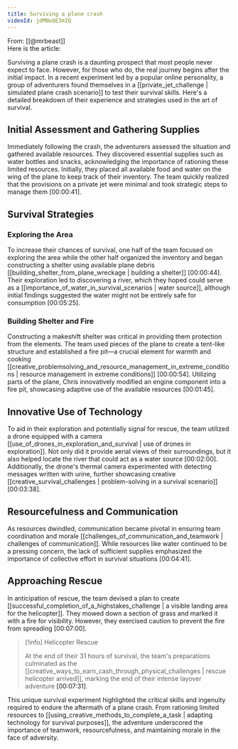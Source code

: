 ```yaml
---
title: Surviving a plane crash
videoId: jdMNoQE3mIQ
---
```


From: [[@mrbeast]] <br/> 
Here is the article:

Surviving a plane crash is a daunting prospect that most people never expect to face. However, for those who do, the real journey begins after the initial impact. In a recent experiment led by a popular online personality, a group of adventurers found themselves in a [[private_jet_challenge | simulated plane crash scenario]] to test their survival skills. Here's a detailed breakdown of their experience and strategies used in the art of survival.

## Initial Assessment and Gathering Supplies

Immediately following the crash, the adventurers assessed the situation and gathered available resources. They discovered essential supplies such as water bottles and snacks, acknowledging the importance of rationing these limited resources. Initially, they placed all available food and water on the wing of the plane to keep track of their inventory. The team quickly realized that the provisions on a private jet were minimal and took strategic steps to manage them <a class="yt-timestamp" data-t="00:00:41">[00:00:41]</a>.

## Survival Strategies

### Exploring the Area

To increase their chances of survival, one half of the team focused on exploring the area while the other half organized the inventory and began constructing a shelter using available plane debris [[building_shelter_from_plane_wreckage | building a shelter]] <a class="yt-timestamp" data-t="00:00:44">[00:00:44]</a>. Their exploration led to discovering a river, which they hoped could serve as a [[importance_of_water_in_survival_scenarios | water source]], although initial findings suggested the water might not be entirely safe for consumption <a class="yt-timestamp" data-t="00:05:25">[00:05:25]</a>.

### Building Shelter and Fire

Constructing a makeshift shelter was critical in providing them protection from the elements. The team used pieces of the plane to create a tent-like structure and established a fire pit—a crucial element for warmth and cooking [[creative_problemsolving_and_resource_management_in_extreme_conditions | resource management in extreme conditions]] <a class="yt-timestamp" data-t="00:00:54">[00:00:54]</a>. Utilizing parts of the plane, Chris innovatively modified an engine component into a fire pit, showcasing adaptive use of the available resources <a class="yt-timestamp" data-t="00:01:45">[00:01:45]</a>.

## Innovative Use of Technology

To aid in their exploration and potentially signal for rescue, the team utilized a drone equipped with a camera [[use_of_drones_in_exploration_and_survival | use of drones in exploration]]. Not only did it provide aerial views of their surroundings, but it also helped locate the river that could act as a water source <a class="yt-timestamp" data-t="00:02:00">[00:02:00]</a>. Additionally, the drone's thermal camera experimented with detecting messages written with urine, further showcasing creative [[creative_survival_challenges | problem-solving in a survival scenario]] <a class="yt-timestamp" data-t="00:03:38">[00:03:38]</a>.

## Resourcefulness and Communication

As resources dwindled, communication became pivotal in ensuring team coordination and morale [[challenges_of_communication_and_teamwork | challenges of communication]]. While resources like water continued to be a pressing concern, the lack of sufficient supplies emphasized the importance of collective effort in survival situations <a class="yt-timestamp" data-t="00:04:41">[00:04:41]</a>.

## Approaching Rescue

In anticipation of rescue, the team devised a plan to create [[successful_completion_of_a_highstakes_challenge | a visible landing area for the helicopter]]. They mowed down a section of grass and marked it with a fire for visibility. However, they exercised caution to prevent the fire from spreading <a class="yt-timestamp" data-t="00:07:00">[00:07:00]</a>.

> [!info] Helicopter Rescue
> 
> At the end of their 31 hours of survival, the team's preparations culminated as the [[creative_ways_to_earn_cash_through_physical_challenges | rescue helicopter arrived]], marking the end of their intense layover adventure <a class="yt-timestamp" data-t="00:07:31">[00:07:31]</a>.

This unique survival experiment highlighted the critical skills and ingenuity required to endure the aftermath of a plane crash. From rationing limited resources to [[using_creative_methods_to_complete_a_task | adapting technology for survival purposes]], the adventure underscored the importance of teamwork, resourcefulness, and maintaining morale in the face of adversity.